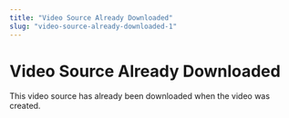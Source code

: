 ```yaml
---
title: "Video Source Already Downloaded"
slug: "video-source-already-downloaded-1"
---
```


Video Source Already Downloaded
===============================

This video source has already been downloaded when the video was created.
